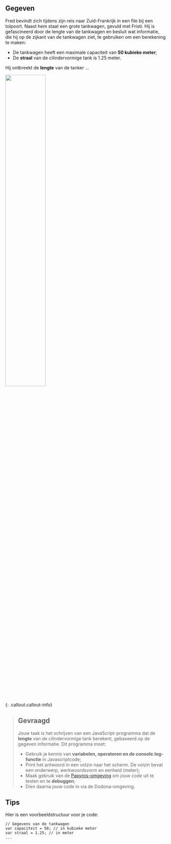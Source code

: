 ## Gegeven

Fred bevindt zich tijdens zijn reis naar Zuid-Frankrijk in een file bij een tolpoort. Naast hem staat een grote tankwagen, gevuld met Fristi. Hij is gefascineerd door de lengte van de tankwagen en besluit wat informatie, die hij op de zijkant van de tankwagen ziet, te gebruiken om een berekening te maken:

* De tankwagen heeft een maximale capaciteit van **50 kubieke meter**;
* De **straal** van de cilindervormige tank is 1.25 meter. 

Hij ontbreekt de **lengte** van de tanker ... 

<img src="https://www.foodindustry.be/wp-content/uploads/2022/02/WIKI-Friesland-Campina.png" width="50%"/>

{: .callout.callout-info}
> ## Gevraagd
> Jouw taak is het schrijven van een JavaScript-programma dat de **lengte** van de cilindervormige tank berekent, gebaseerd op de gegeven informatie. Dit programma moet:
> * Gebruik je kennis van **variabelen, operatoren en de console.log-functie** in Javascriptcode;
> * Print het antwoord in een volzin naar het scherm. De volzin bevat een onderwerp, werkwoordsvorm en eenheid (meter); 
> * Maak gebruik van de [Papyros-omgeving](https://papyros.dodona.be/?locale=nl&language=JavaScript) om jouw code uit te testen en te **debuggen**; 
> * Dien daarna jouw code in via de Dodona-omgeving. 

## Tips
Hier is een voorbeeldstructuur voor je code:

```
// Gegevens van de tankwagen
var capaciteit = 50; // in kubieke meter
var straal = 1.25; // in meter
...

```
